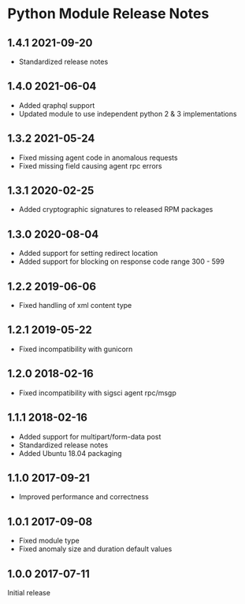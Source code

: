 # Python Module Release Notes

## 1.4.1 2021-09-20

* Standardized release notes

## 1.4.0 2021-06-04

* Added qraphql support
* Updated module to use independent python 2 & 3 implementations

## 1.3.2 2021-05-24

* Fixed missing agent code in anomalous requests
* Fixed missing field causing agent rpc errors

## 1.3.1 2020-02-25

* Added cryptographic signatures to released RPM packages

## 1.3.0 2020-08-04

* Added support for setting redirect location 
* Added support for blocking on response code range 300 - 599

## 1.2.2 2019-06-06

* Fixed handling of xml content type

## 1.2.1 2019-05-22

* Fixed incompatibility with gunicorn

## 1.2.0 2018-02-16

* Fixed incompatibility with sigsci agent rpc/msgp

## 1.1.1 2018-02-16

* Added support for multipart/form-data post
* Standardized release notes
* Added Ubuntu 18.04 packaging

## 1.1.0 2017-09-21

* Improved performance and correctness

## 1.0.1 2017-09-08

* Fixed module type
* Fixed anomaly size and duration default values

## 1.0.0 2017-07-11

Initial release
